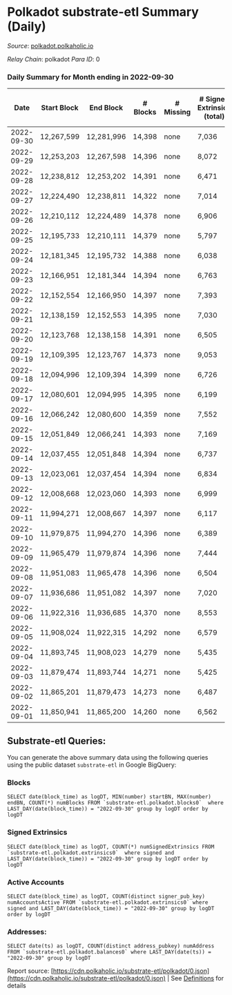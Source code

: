 # Polkadot substrate-etl Summary (Daily)

_Source_: [polkadot.polkaholic.io](https://polkadot.polkaholic.io)

*Relay Chain*: polkadot
*Para ID*: 0



### Daily Summary for Month ending in 2022-09-30


| Date | Start Block | End Block | # Blocks | # Missing | # Signed Extrinsics (total) | # Active Accounts | # Addresses with Balances | # Events | # Transfers | # XCM Transfers In | # XCM Transfers Out |
| ---- | ----------- | --------- | -------- | --------- | --------------------------- | ----------------- | ------------------------- | -------- | ----------- | ------------------ | ------------------- |
| 2022-09-30 | 12,267,599 | 12,281,996 | 14,398 | none  | 7,036 | 3,392 | 1,063,064 | 441,670 | 5,937 ($65,307,466.76) | 384 ($575,871.92) | 371 ($1,097,486.53) |
| 2022-09-29 | 12,253,203 | 12,267,598 | 14,396 | none  | 8,072 | 3,811 |  | 444,269 | 6,966 ($59,574,001.81) | 834 ($2,217,779.48) | 769 ($1,628,512.40) |
| 2022-09-28 | 12,238,812 | 12,253,202 | 14,391 | none  | 6,471 | 3,039 |  | 431,999 | 5,176 ($32,102,657.94) | 89 ($202,680.83) | 192 ($231,713.25) |
| 2022-09-27 | 12,224,490 | 12,238,811 | 14,322 | none  | 7,014 | 3,250 |  | 432,953 | 5,452 ($44,415,947.59) | 110 ($578,942.59) | 172 ($532,587.28) |
| 2022-09-26 | 12,210,112 | 12,224,489 | 14,378 | none  | 6,906 | 3,123 |  | 433,219 | 5,413 ($44,120,342.88) | 93 ($334,924.57) | 176 ($349,273.43) |
| 2022-09-25 | 12,195,733 | 12,210,111 | 14,379 | none  | 5,797 | 2,674 |  | 424,664 | 4,426 ($21,317,575.58) | 105 ($309,605.86) | 229 ($435,244.49) |
| 2022-09-24 | 12,181,345 | 12,195,732 | 14,388 | none  | 6,038 | 2,766 |  | 426,412 | 4,597 ($24,823,350.15) | 85 ($277,718.84) | 192 ($515,591.29) |
| 2022-09-23 | 12,166,951 | 12,181,344 | 14,394 | none  | 6,763 | 3,210 |  | 432,439 | 5,448 ($38,182,173.29) | 125 ($304,973.26) | 245 ($516,536.37) |
| 2022-09-22 | 12,152,554 | 12,166,950 | 14,397 | none  | 7,393 | 3,345 |  | 439,452 | 5,846 ($38,437,076.27) | 2 ($1,289.69) | 20 ($13,914.34) |
| 2022-09-21 | 12,138,159 | 12,152,553 | 14,395 | none  | 7,030 | 3,263 |  | 433,402 | 6,170 ($106,649,860.76) | 141 ($566,713.87) | 299 ($1,470,705.12) |
| 2022-09-20 | 12,123,768 | 12,138,158 | 14,391 | none  | 6,505 | 2,880 |  | 427,884 | 5,907 ($34,601,883.76) | 114 ($1,282,568.23) | 324 ($495,258.29) |
| 2022-09-19 | 12,109,395 | 12,123,767 | 14,373 | none  | 9,053 | 3,865 | 1,057,322 | 450,689 | 8,561 ($129,522,350.46) | 139 ($213,660.93) | 393 ($1,218,093.59) |
| 2022-09-18 | 12,094,996 | 12,109,394 | 14,399 | none  | 6,726 | 3,067 | 1,056,673 | 425,322 | 5,493 ($68,404,804.74) | 109 ($360,877.72) | 240 ($646,925.15) |
| 2022-09-17 | 12,080,601 | 12,094,995 | 14,395 | none  | 6,199 | 3,033 | 1,056,244 | 425,749 | 4,753 ($28,387,605.57) | 100 ($350,199.68) | 231 ($1,124,401.37) |
| 2022-09-16 | 12,066,242 | 12,080,600 | 14,359 | none  | 7,552 | 3,484 | 1,055,751 | 419,531 | 5,983 ($156,602,688.15) | 131 ($218,721.12) | 320 ($462,857.91) |
| 2022-09-15 | 12,051,849 | 12,066,241 | 14,393 | none  | 7,169 | 3,473 | 1,055,249 | 410,025 | 5,763 ($102,484,100.16) | 108 ($767,647.55) | 240 ($1,169,645.65) |
| 2022-09-14 | 12,037,455 | 12,051,848 | 14,394 | none  | 6,737 | 3,197 | 1,054,809 | 407,061 | 5,458 ($39,150,802.01) | 101 ($1,556,597.97) | 173 ($273,316.99) |
| 2022-09-13 | 12,023,061 | 12,037,454 | 14,394 | none  | 6,834 | 3,159 | 1,054,304 | 412,269 | 5,531 ($75,307,529.65) | 100 ($267,890.97) | 172 ($443,437.23) |
| 2022-09-12 | 12,008,668 | 12,023,060 | 14,393 | none  | 6,999 | 3,342 |  | 404,652 | 5,564 ($77,940,639.93) | 138 ($755,932.94) | 202 ($440,373.88) |
| 2022-09-11 | 11,994,271 | 12,008,667 | 14,397 | none  | 6,117 | 2,947 |  | 399,937 | 4,623 ($15,864,957.40) | 141 ($101,913.58) | 164 ($152,825.85) |
| 2022-09-10 | 11,979,875 | 11,994,270 | 14,396 | none  | 6,389 | 3,070 |  | 401,854 | 4,937 ($20,063,151.88) | 84 ($365,312.95) | 166 ($267,184.40) |
| 2022-09-09 | 11,965,479 | 11,979,874 | 14,396 | none  | 7,444 | 3,603 |  | 408,868 | 5,968 ($37,943,158.77) | 124 ($257,106.12) | 211 ($529,206.61) |
| 2022-09-08 | 11,951,083 | 11,965,478 | 14,396 | none  | 6,504 | 3,140 | 1,052,256 | 404,704 | 5,197 ($37,226,799.46) | 90 ($220,440.60) | 218 ($484,234.63) |
| 2022-09-07 | 11,936,686 | 11,951,082 | 14,397 | none  | 7,020 | 3,272 | 1,051,891 | 399,174 | 5,727 ($36,214,625.13) | 98 ($63,504.31) | 249 ($488,856.20) |
| 2022-09-06 | 11,922,316 | 11,936,685 | 14,370 | none  | 8,553 | 4,880 |  | 414,224 | 7,185 ($39,907,666.64) | 114 ($701,391.75) | 209 ($1,918,009.55) |
| 2022-09-05 | 11,908,024 | 11,922,315 | 14,292 | none  | 6,579 | 3,127 |  | 405,279 | 5,064 ($41,193,320.10) | 101 ($302,666.54) | 217 ($696,066.24) |
| 2022-09-04 | 11,893,745 | 11,908,023 | 14,279 | none  | 5,435 |  |  | 393,522 | 4,167 ($25,051,970.83) | 84 ($219,758.30) | 237 ($825,246.76) |
| 2022-09-03 | 11,879,474 | 11,893,744 | 14,271 | none  | 5,425 |  |  | 397,169 | 4,157 ($10,252,378.23) | 74 ($395,624.87) | 166 ($384,660.80) |
| 2022-09-02 | 11,865,201 | 11,879,473 | 14,273 | none  | 6,487 |  |  | 396,803 | 5,081 ($41,309,085.38) | 108 ($1,012,504.64) | 184 ($1,064,759.97) |
| 2022-09-01 | 11,850,941 | 11,865,200 | 14,260 | none  | 6,562 |  |  | 401,604 | 5,118 ($18,914,680.74) | 69 ($325,299.59) | 202 ($734,554.55) |

## Substrate-etl Queries:
You can generate the above summary data using the following queries using the public dataset `substrate-etl` in Google BigQuery:


### Blocks
```
SELECT date(block_time) as logDT, MIN(number) startBN, MAX(number) endBN, COUNT(*) numBlocks FROM `substrate-etl.polkadot.blocks0`  where LAST_DAY(date(block_time)) = "2022-09-30" group by logDT order by logDT
```


### Signed Extrinsics
```
SELECT date(block_time) as logDT, COUNT(*) numSignedExtrinsics FROM `substrate-etl.polkadot.extrinsics0`  where signed and LAST_DAY(date(block_time)) = "2022-09-30" group by logDT order by logDT
```


### Active Accounts
```
SELECT date(block_time) as logDT, COUNT(distinct signer_pub_key) numAccountsActive FROM `substrate-etl.polkadot.extrinsics0` where signed and LAST_DAY(date(block_time)) = "2022-09-30" group by logDT order by logDT
```


### Addresses:
```
SELECT date(ts) as logDT, COUNT(distinct address_pubkey) numAddress FROM `substrate-etl.polkadot.balances0` where LAST_DAY(date(ts)) = "2022-09-30" group by logDT
```



Report source: [https://cdn.polkaholic.io/substrate-etl/polkadot/0.json](https://cdn.polkaholic.io/substrate-etl/polkadot/0.json) | See [Definitions](/DEFINITIONS.md) for details
